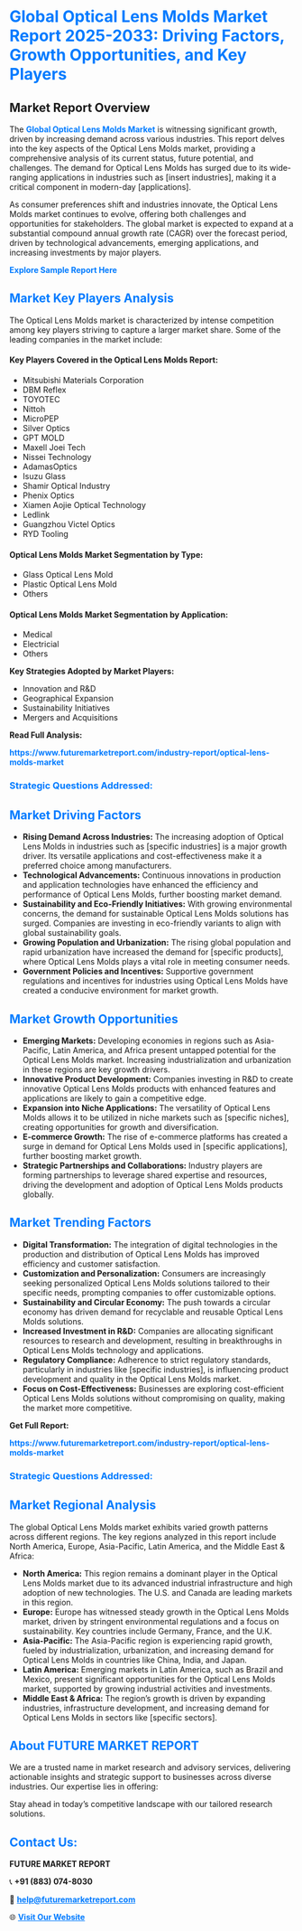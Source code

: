<h1 style="color: #007BFF;">Global Optical Lens Molds Market Report 2025-2033: Driving Factors, Growth Opportunities, and Key Players</h1>

<section id="overview">
<h2>Market Report Overview</h2>
<p>The <a href="https://www.futuremarketreport.com/industry-report/optical-lens-molds-market" style="color: #007BFF; text-decoration: none;"><strong>Global Optical Lens Molds Market</strong></a> is witnessing significant growth, driven by increasing demand across various industries. This report delves into the key aspects of the Optical Lens Molds market, providing a comprehensive analysis of its current status, future potential, and challenges. The demand for Optical Lens Molds has surged due to its wide-ranging applications in industries such as [insert industries], making it a critical component in modern-day [applications].</p>
<p>As consumer preferences shift and industries innovate, the Optical Lens Molds market continues to evolve, offering both challenges and opportunities for stakeholders. The global market is expected to expand at a substantial compound annual growth rate (CAGR) over the forecast period, driven by technological advancements, emerging applications, and increasing investments by major players.</p>
</section>

<section id="overview">
<p><a href="https://www.futuremarketreport.com/request-sample/reportId=115699" style="color: #007BFF; text-decoration: none;"><strong>Explore Sample Report Here</strong></a></p>
</section>

<section id="key-players">
<h2 style="color: #007BFF;">Market Key Players Analysis</h2>
<p>The Optical Lens Molds market is characterized by intense competition among key players striving to capture a larger market share. Some of the leading companies in the market include:</p>
<h4>Key Players Covered in the Optical Lens Molds Report:</h4>
<ul><li>Mitsubishi Materials Corporation</li><li>DBM Reflex</li><li>TOYOTEC</li><li>Nittoh</li><li>MicroPEP</li><li>Silver Optics</li><li>GPT MOLD</li><li>Maxell Joei Tech</li><li>Nissei Technology</li><li>AdamasOptics</li><li>Isuzu Glass</li><li>Shamir Optical Industry</li><li>Phenix Optics</li><li>Xiamen Aojie Optical Technology</li><li>Ledlink</li><li>Guangzhou Victel Optics</li><li>RYD Tooling</li></ul>
<h4>Optical Lens Molds Market Segmentation by Type:</h4>
<ul><li>Glass Optical Lens Mold</li><li>Plastic Optical Lens Mold</li><li>Others</li></ul>

<h4>Optical Lens Molds Market Segmentation by Application:</h4>
<ul><li>Medical</li><li>Electricial</li><li>Others</li></ul>
<p><strong>Key Strategies Adopted by Market Players:</strong></p>
<ul>
<li>Innovation and R&D</li>
<li>Geographical Expansion</li>
<li>Sustainability Initiatives</li>
<li>Mergers and Acquisitions</li>
</ul>
</section>

<section>
<p><strong>Read Full Analysis: </strong></p><a href="https://www.futuremarketreport.com/industry-report/optical-lens-molds-market" style="color: #007BFF; text-decoration: none;"><strong>https://www.futuremarketreport.com/industry-report/optical-lens-molds-market</strong></a>
<h3 style="color: #007BFF;">Strategic Questions Addressed:</h3>
</section>

<section id="driving-factors">
<h2 style="color: #007BFF;">Market Driving Factors</h2>
<ul>
<li><strong>Rising Demand Across Industries:</strong> The increasing adoption of Optical Lens Molds in industries such as [specific industries] is a major growth driver. Its versatile applications and cost-effectiveness make it a preferred choice among manufacturers.</li>
<li><strong>Technological Advancements:</strong> Continuous innovations in production and application technologies have enhanced the efficiency and performance of Optical Lens Molds, further boosting market demand.</li>
<li><strong>Sustainability and Eco-Friendly Initiatives:</strong> With growing environmental concerns, the demand for sustainable Optical Lens Molds solutions has surged. Companies are investing in eco-friendly variants to align with global sustainability goals.</li>
<li><strong>Growing Population and Urbanization:</strong> The rising global population and rapid urbanization have increased the demand for [specific products], where Optical Lens Molds plays a vital role in meeting consumer needs.</li>
<li><strong>Government Policies and Incentives:</strong> Supportive government regulations and incentives for industries using Optical Lens Molds have created a conducive environment for market growth.</li>
</ul>
</section>

<section id="growth-opportunities">
<h2 style="color: #007BFF;">Market Growth Opportunities</h2>
<ul>
<li><strong>Emerging Markets:</strong> Developing economies in regions such as Asia-Pacific, Latin America, and Africa present untapped potential for the Optical Lens Molds market. Increasing industrialization and urbanization in these regions are key growth drivers.</li>
<li><strong>Innovative Product Development:</strong> Companies investing in R&D to create innovative Optical Lens Molds products with enhanced features and applications are likely to gain a competitive edge.</li>
<li><strong>Expansion into Niche Applications:</strong> The versatility of Optical Lens Molds allows it to be utilized in niche markets such as [specific niches], creating opportunities for growth and diversification.</li>
<li><strong>E-commerce Growth:</strong> The rise of e-commerce platforms has created a surge in demand for Optical Lens Molds used in [specific applications], further boosting market growth.</li>
<li><strong>Strategic Partnerships and Collaborations:</strong> Industry players are forming partnerships to leverage shared expertise and resources, driving the development and adoption of Optical Lens Molds products globally.</li>
</ul>
</section>

<section id="trending-factors">
<h2 style="color: #007BFF;">Market Trending Factors</h2>
<ul>
<li><strong>Digital Transformation:</strong> The integration of digital technologies in the production and distribution of Optical Lens Molds has improved efficiency and customer satisfaction.</li>
<li><strong>Customization and Personalization:</strong> Consumers are increasingly seeking personalized Optical Lens Molds solutions tailored to their specific needs, prompting companies to offer customizable options.</li>
<li><strong>Sustainability and Circular Economy:</strong> The push towards a circular economy has driven demand for recyclable and reusable Optical Lens Molds solutions.</li>
<li><strong>Increased Investment in R&D:</strong> Companies are allocating significant resources to research and development, resulting in breakthroughs in Optical Lens Molds technology and applications.</li>
<li><strong>Regulatory Compliance:</strong> Adherence to strict regulatory standards, particularly in industries like [specific industries], is influencing product development and quality in the Optical Lens Molds market.</li>
<li><strong>Focus on Cost-Effectiveness:</strong> Businesses are exploring cost-efficient Optical Lens Molds solutions without compromising on quality, making the market more competitive.</li>
</ul>
</section>

<section>
<p><strong>Get Full Report: </strong></p><a href="https://www.futuremarketreport.com/industry-report/optical-lens-molds-market" style="color: #007BFF; text-decoration: none;"><strong>https://www.futuremarketreport.com/industry-report/optical-lens-molds-market</strong></a>
<h3 style="color: #007BFF;">Strategic Questions Addressed:</h3>
</section>


<section id="regional-analysis">
<h2 style="color: #007BFF;">Market Regional Analysis</h2>
<p>The global Optical Lens Molds market exhibits varied growth patterns across different regions. The key regions analyzed in this report include North America, Europe, Asia-Pacific, Latin America, and the Middle East & Africa:</p>
<ul>
<li><strong>North America:</strong> This region remains a dominant player in the Optical Lens Molds market due to its advanced industrial infrastructure and high adoption of new technologies. The U.S. and Canada are leading markets in this region.</li>
<li><strong>Europe:</strong> Europe has witnessed steady growth in the Optical Lens Molds market, driven by stringent environmental regulations and a focus on sustainability. Key countries include Germany, France, and the U.K.</li>
<li><strong>Asia-Pacific:</strong> The Asia-Pacific region is experiencing rapid growth, fueled by industrialization, urbanization, and increasing demand for Optical Lens Molds in countries like China, India, and Japan.</li>
<li><strong>Latin America:</strong> Emerging markets in Latin America, such as Brazil and Mexico, present significant opportunities for the Optical Lens Molds market, supported by growing industrial activities and investments.</li>
<li><strong>Middle East & Africa:</strong> The region’s growth is driven by expanding industries, infrastructure development, and increasing demand for Optical Lens Molds in sectors like [specific sectors].</li>
</ul>
</section>

<footer>
<h2 style="color: #007BFF;">About FUTURE MARKET REPORT</h2>
<p>We are a trusted name in market research and advisory services, delivering actionable insights and strategic support to businesses across diverse industries. Our expertise lies in offering:</p>

<p>Stay ahead in today’s competitive landscape with our tailored research solutions.</p>

<h2 style="color: #007BFF;">Contact Us:</h2>
<p><strong>FUTURE MARKET REPORT</strong></p>
<p>📞 <strong>+91 (883) 074-8030</strong></p>
<p>📧 <strong><a href="mailto:help@futuremarketreport.com" style="color: #007BFF;">help@futuremarketreport.com</a></strong></p>
<p>🌐 <strong><a href="https://www.futuremarketreport.com/" style="color: #007BFF;">Visit Our Website</a></strong></p>
</footer>